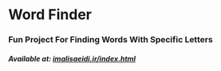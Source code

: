 # Word Finder
<h3>Fun Project For Finding Words With Specific Letters</h3>
</hr>
<h5>Available at: <a href="imalisaeidi.ir/index.html">imalisaeidi.ir/index.html</a></h5>
